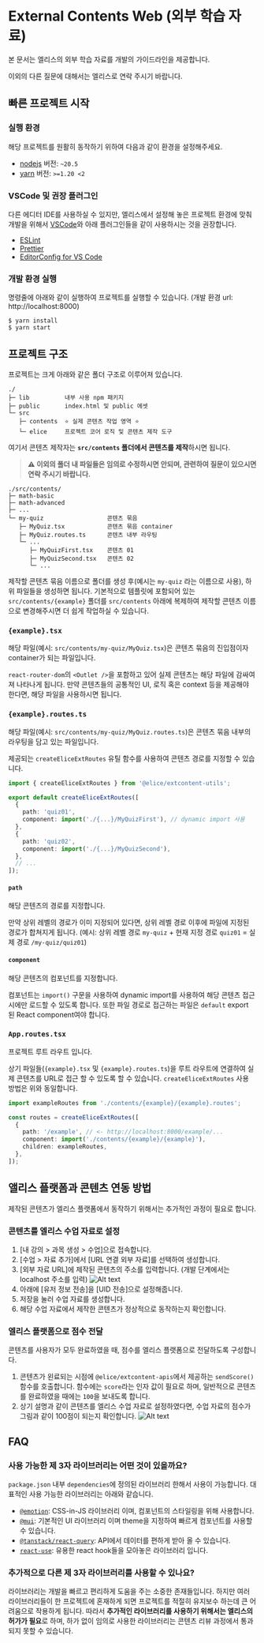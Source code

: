 # External Contents Web (외부 학습 자료)

본 문서는 엘리스의 외부 학습 자료를 개발의 가이드라인을 제공합니다.

이외의 다른 질문에 대해서는 엘리스로 연락 주시기 바랍니다.

## 빠른 프로젝트 시작

### 실행 환경

해당 프로젝트를 원활히 동작하기 위하여 다음과 같이 환경을 설정해주세요.

- [nodejs](https://nodejs.org/dist/v20.5.0/) 버전: `~20.5`
- [yarn](https://classic.yarnpkg.com/en/docs) 버전: `>=1.20 <2`

### VSCode 및 권장 플러그인

다른 에디터 IDE를 사용하실 수 있지만, 엘리스에서 설정해 놓은 프로젝트 환경에 맞춰 개발을 위해서 [VSCode](https://code.visualstudio.com/)와 아래 플러그인들을 같이 사용하시는 것을 권장합니다.

- [ESLint](https://marketplace.visualstudio.com/items?itemName=dbaeumer.vscode-eslint)
- [Prettier](https://marketplace.visualstudio.com/items?itemName=esbenp.prettier-vscode)
- [EditorConfig for VS Code](https://marketplace.visualstudio.com/items?itemName=EditorConfig.EditorConfig)

### 개발 환경 실행

명령줄에 아래와 같이 실행하여 프로젝트를 실행할 수 있습니다. (개발 환경 url: http://localhost:8000)

```
$ yarn install
$ yarn start
```

## 프로젝트 구조

프로젝트는 크게 아래와 같은 폴더 구조로 이루어져 있습니다.

```
./
├─ lib          내부 사용 npm 패키지
├─ public       index.html 및 public 에셋
└─ src          
   ├─ contents  ⭐️ 실제 콘텐츠 작업 영역 ⭐️
   └─ elice     프로젝트 코어 로직 및 콘텐츠 제작 도구

```

여기서 콘텐츠 제작자는 **`src/contents` 폴더에서 콘텐츠를 제작**하시면 됩니다.

> **⚠️ 이외의 폴더 내 파일들은 임의로 수정하시면 안되며, 관련하여 질문이 있으시면 연락 주시기 바랍니다.**

```
./src/contents/
├─ math-basic
├─ math-advanced
├─ ...
└─ my-quiz                  콘텐츠 묶음
   ├─ MyQuiz.tsx            콘텐츠 묶음 container
   ├─ MyQuiz.routes.ts      콘텐츠 내부 라우팅
   └─ ...
      ├─ MyQuizFirst.tsx    콘텐츠 01
      ├─ MyQuizSecond.tsx   콘텐츠 02
      └─ ...
```

제작할 콘텐츠 묶음 이름으로 폴더를 생성 후(예시는 `my-quiz` 라는 이름으로 사용), 하위 파일들을 생성하면 됩니다.
기본적으로 템플릿에 포함되어 있는 `src/contents/{example}` 폴더를 `src/contents` 아래에 복제하여 제작할 콘텐츠 이름으로 변경해주시면 더 쉽게 작업하실 수 있습니다.

### `{example}.tsx`

해당 파일(예시: `src/contents/my-quiz/MyQuiz.tsx`)은 콘텐츠 묶음의 진입점이자 container가 되는 파일입니다.

`react-router-dom`의 `<Outlet />`을 포함하고 있어 실제 콘텐츠는 해당 파일에 감싸여져 나타나게 됩니다.
만약 콘텐츠들의 공통적인 UI, 로직 혹은 context 등을 제공해야 한다면, 해당 파일을 사용하시면 됩니다.

### `{example}.routes.ts`

해당 파일(예시: `src/contents/my-quiz/MyQuiz.routes.ts`)은 콘텐츠 묶음 내부의 라우팅을 담고 있는 파일입니다.

제공되는 `createEliceExtRoutes` 유틸 함수를 사용하여 콘텐츠 경로를 지정할 수 있습니다.


```ts
import { createEliceExtRoutes } from '@elice/extcontent-utils';

export default createEliceExtRoutes([
  {
    path: 'quiz01',
    component: import('./{...}/MyQuizFirst'), // dynamic import 사용
  },
  {
    path: 'quiz02',
    component: import('./{...}/MyQuizSecond'),
  },
  // ...
]);
```

#### `path`

해당 콘텐츠의 경로를 지정합니다.

만약 상위 레벨의 경로가 이미 지정되어 있다면, 상위 레벨 경로 이후에 파일에 지정된 경로가 합쳐지게 됩니다.
(예시: 상위 레벨 경로 `my-quiz` + 현재 지정 경로 `quiz01` = 실제 경로 `/my-quiz/quiz01`)

#### `component`

해당 콘텐츠의 컴포넌트를 지정합니다.

컴포넌트는 `import()` 구문을 사용하여 dynamic import를 사용하여 해당 콘텐츠 접근 시에만 로드할 수 있도록 합니다.
또한 파일 경로로 접근하는 파일은 `default` export 된 React component여야 합니다.

### `App.routes.tsx`

프로젝트 루트 라우트 입니다.

상기 파일들(`{example}.tsx` 및 `{example}.routes.ts`)을 루트 라우트에 연결하여 실제 콘텐츠를 URL로 접근 할 수 있도록 할 수 있습니다. `createEliceExtRoutes` 사용 방법은 위와 동일합니다.

```ts
import exampleRoutes from './contents/{example}/{example}.routes';

const routes = createEliceExtRoutes([
  {
    path: '/example', // <- http://localhost:8000/example/...
    component: import('./contents/{example}/{example}'),
    children: exampleRoutes,
  },
]);
```

## 앨리스 플랫폼과 콘텐츠 연동 방법

제작된 콘텐츠가 엘리스 플랫폼에서 동작하기 위해서는 추가적인 과정이 필요로 합니다.

### 콘텐츠를 엘리스 수업 자료로 설정

1. [내 강의 > 과목 생성 > 수업]으로 접속합니다.
1. [수업 > 자료 추가]에서 [URL 연결 외부 자료]를 선택하여 생성합니다.
1. [외부 자료 URL]에 제작된 콘텐츠의 주소를 입력합니다. (개발 단계에서는 localhost 주소를 입력)
   ![Alt text](.gitlab/images/readme-integration.png)
1. 아래에 [유저 정보 전송]을 [UID 전송]으로 설정해줍니다.
1. 저장을 눌러 수업 자료를 생성합니다.
1. 해당 수업 자료에서 제작한 콘텐츠가 정상적으로 동작하는지 확인합니다.

### 엘리스 플랫폼으로 점수 전달

콘텐츠를 사용자가 모두 완료하였을 때, 점수를 엘리스 플랫폼으로 전달하도록 구성합니다.

1. 콘텐츠가 왼료되는 시점에 `@elice/extcontent-apis`에서 제공하는 `sendScore()` 함수를 호출합니다. 함수에는 `score`라는 인자 값이 필요로 하며, 일반적으로 콘텐츠를 완료하였을 때에는 `100`을 보내도록 합니다.
1. 상기 설명과 같이 콘텐츠를 엘리스 수업 자료로 설정하였다면, 수업 자료의 점수가 그림과 같이 100점이 되는지 확인합니다.
   ![Alt text](.gitlab/images/readme-sendscore.png)

## FAQ

### 사용 가능한 제 3자 라이브러리는 어떤 것이 있을까요?

`package.json` 내부 `dependencies`에 정의된 라이브러리 한해서 사용이 가능합니다. 대표적인 사용 가능한 라이브러리는 아래와 같습니다.

- [`@emotion`](https://emotion.sh): CSS-in-JS 라이브러리 이며, 컴포넌트의 스타일링을 위해 사용합니다.
- [`@mui`](https://mui.com): 기본적인 UI 라이브러리 이며 theme을 지정하여 빠르게 컴포넌트를 사용할 수 있습니다.
- [`@tanstack/react-query`](https://tanstack.com/query): API에서 데이터를 편하게 받아 올 수 있습니다.
- [`react-use`](https://github.com/streamich/react-use): 유용한 react hook들을 모아놓은 라이브러리 입니다.

### 추가적으로 다른 제 3자 라이브러리를 사용할 수 있나요?

라이브러리는 개발을 빠르고 편리하게 도움을 주는 소중한 존재들입니다. 하지만 여러 라이브러리들이 한 프로젝트에 혼재하게 되면 프로젝트를 적절히 유지보수 하는데 큰 어려움으로 작용하게 됩니다. 따라서 **추가적인 라이브러리를 사용하기 위해서는 엘리스의 허가가 필요**로 하며, 하가 없이 임의로 사용한 라이브러리는 콘텐츠 리뷰 과정에서 통과되지 못할 수 있습니다.

